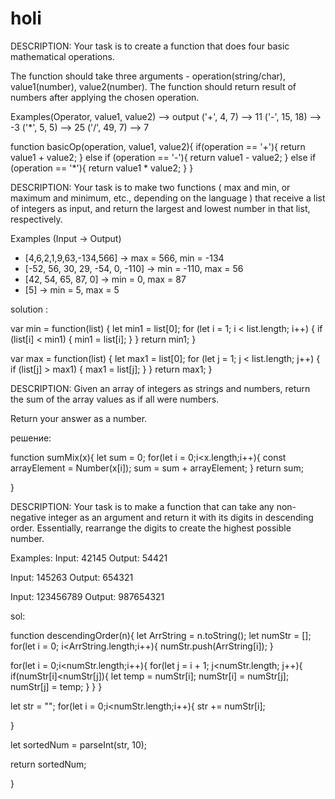 # holi


DESCRIPTION:
Your task is to create a function that does four basic mathematical operations.

The function should take three arguments - operation(string/char), value1(number), value2(number).
The function should return result of numbers after applying the chosen operation.

Examples(Operator, value1, value2) --> output
('+', 4, 7) --> 11
('-', 15, 18) --> -3
('*', 5, 5) --> 25
('/', 49, 7) --> 7





function basicOp(operation, value1, value2){
  if(operation == '+'){
    return value1 + value2;
  }
  else if (operation == '-'){
    return value1 - value2;
  }
  else if (operation == '*'){
    return value1 * value2;
  }
}





DESCRIPTION:
Your task is to make two functions ( max and min, or maximum and minimum, etc., depending on the language ) that receive a list of integers as input, and return the largest and lowest number in that list, respectively.

Examples (Input -> Output)
* [4,6,2,1,9,63,-134,566]         -> max = 566, min = -134
* [-52, 56, 30, 29, -54, 0, -110] -> min = -110, max = 56
* [42, 54, 65, 87, 0]             -> min = 0, max = 87
* [5]                             -> min = 5, max = 5




solution : 



var min = function(list) {
  let min1 = list[0];
  for (let i = 1; i < list.length; i++) {
    if (list[i] < min1) {
      min1 = list[i];
    }
  }
  return min1;
}

var max = function(list) {
  let max1 = list[0];
  for (let j = 1; j < list.length; j++) {
    if (list[j] > max1) {
      max1 = list[j];
    }
  }
  return max1;
}







DESCRIPTION:
Given an array of integers as strings and numbers, return the sum of the array values as if all were numbers.

Return your answer as a number.


решение: 



function sumMix(x){
  let sum = 0;
  for(let i = 0;i<x.length;i++){
    const arrayElement = Number(x[i]);
    sum = sum + arrayElement;
  }
  return sum;
  
}






DESCRIPTION:
Your task is to make a function that can take any non-negative integer as an argument and return it with its digits in descending order. Essentially, rearrange the digits to create the highest possible number.

Examples:
Input: 42145 Output: 54421

Input: 145263 Output: 654321

Input: 123456789 Output: 987654321



sol: 





function descendingOrder(n){
  let ArrString = n.toString();
  let numStr = [];
  for(let i = 0; i<ArrString.length;i++){
    numStr.push(ArrString[i]);
  }
  
  for(let i = 0;i<numStr.length;i++){
    for(let j = i + 1; j<numStr.length; j++){
      if(numStr[i]<numStr[j]){
        let temp = numStr[i];
        numStr[i] = numStr[j];
        numStr[j] = temp;
      }
    }
  }
  
  
  let str = "";
  for(let i = 0;i<numStr.length;i++){
    str += numStr[i];
    
  }
  
  
  let sortedNum = parseInt(str, 10);
  
  return sortedNum;
  
  
}
